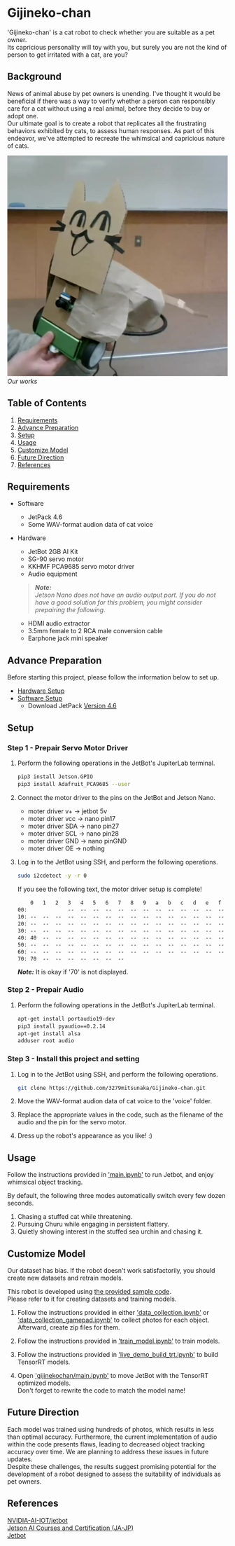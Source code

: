 # Gijineko-chan

'Gijineko-chan' is a cat robot to check whether you are suitable as a pet owner.<br>
Its capricious personality will toy with you, but surely you are not the kind of person to get irritated with a cat, are you?

## Background

News of animal abuse by pet owners is unending. I've thought it would be beneficial if there was a way to verify whether a person can responsibly care for a cat without using a real animal, before they decide to buy or adopt one.<br>
Our ultimate goal is to create a robot that replicates all the frustrating behaviors exhibited by cats, to assess human responses. As part of this endeavor, we've attempted to recreate the whimsical and capricious nature of cats.

![](img/Gijineko-chan.jpg)
*Our works*

## Table of Contents

1. [Requirements](##Requirements)
2. [Advance Preparation](##Advance-Preparation)
3. [Setup](##Setup)
4. [Usage](##Usage)
5. [Customize Model](##Customize-Model)
6. [Future Direction](##Future-Direction)
7. [References](##References)

## Requirements

* Software
  * JetPack 4.6
  * Some WAV-format audion data of cat voice

* Hardware
  * JetBot 2GB AI Kit
  * SG-90 servo motor
  * KKHMF PCA9685 servo motor driver
  * Audio equipment
  > ***Note:***<br>
      *Jetson Nano does not have an audio output port.
      If you do not have a good solution for this problem, you might consider prepairing the following.*
    * HDMI audio extractor
    * 3.5mm female to 2 RCA male conversion cable
    * Earphone jack mini speaker

## Advance Preparation

Before starting this project, please follow the information below to set up.

* [Hardware Setup](https://jetbot.org/master/hardware_setup.html)
* [Software Setup](https://jetbot.org/master/software_setup/sd_card.html)
  * Download JetPack [Version 4.6](https://developer.nvidia.com/jetpack-sdk-464)

## Setup
### Step 1 - Prepair Servo Motor Driver

1. Perform the following operations in the JetBot's JupiterLab terminal.

    ```bash
    pip3 install Jetson.GPIO
    pip3 install Adafruit_PCA9685 --user
    ```

2. Connect the motor driver to the pins on the JetBot and Jetson Nano.

    * moter driver v+ -> jetbot 5v
    * moter driver vcc -> nano pin17
    * moter driver SDA -> nano pin27
    * moter driver SCL -> nano pin28
    * moter driver GND -> nano pinGND
    * moter driver OE -> nothing

3. Log in to the JetBot using SSH, and perform the following operations.

    ```bash
    sudo i2cdetect -y -r 0
    ```

    If you see the following text, the motor driver setup is complete!

    ```
        0   1   2   3   4   5   6   7   8   9   a   b   c   d   e   f
    00:             --  --  --  --  --  --  --  --  --  --  --  --  --
    10: --  --  --  --  --  --  --  --  --  --  --  --  --  --  --  --
    20: --  --  --  --  --  --  --  --  --  --  --  --  --  --  --  --
    30: --  --  --  --  --  --  --  --  --  --  --  --  --  --  --  --
    40: 40  --  --  --  --  --  --  --  --  --  --  --  --  --  --  --
    50: --  --  --  --  --  --  --  --  --  --  --  --  --  --  --  --
    60: --  --  --  --  --  --  --  --  --  --  --  --  --  --  --  --
    70: 70  --  --  --  --  --  --  --
    ```
    ***Note:*** It is okay if '70' is not displayed.

### Step 2 - Prepair Audio

1. Perform the following operations in the JetBot's JupiterLab terminal.

    ```bash
    apt-get install portaudio19-dev
    pip3 install pyaudio==0.2.14
    apt-get install alsa
    adduser root audio
    ```

### Step 3 - Install this project and setting

1. Log in to the JetBot using SSH, and perform the following operations.

    ```bash
    git clone https://github.com/3279mitsunaka/Gijineko-chan.git
    ```

2. Move the WAV-format audion data of cat voice to the 'voice' folder.

3. Replace the appropriate values in the code, such as the filename of the audio and the pin for the servo motor.

4. Dress up the robot's appearance as you like! :)


## Usage

Follow the instructions provided in ['main.ipynb'](main.ipynb) to run Jetbot, and enjoy whimsical object tracking.

By default, the following three modes automatically switch every few dozen seconds.
1. Chasing a stuffed cat while threatening.
2. Pursuing Churu while engaging in persistent flattery.
3. Quietly showing interest in the stuffed sea urchin and chasing it.

## Customize Model
Our dataset has bias. If the robot doesn't work satisfactorily, you should create new datasets and retrain models.

This robot is developed using [the provided sample code](https://github.com/NVIDIA-AI-IOT/jetbot/tree/master/notebooks/road_following).<br>
Please refer to it for creating datasets and training models.

1. Follow the instructions provided in either ['data_collection.ipynb'](https://github.com/NVIDIA-AI-IOT/jetbot/blob/master/notebooks/road_following/data_collection.ipynb) or ['data_collection_gamepad.ipynb'](https://github.com/NVIDIA-AI-IOT/jetbot/blob/master/notebooks/road_following/data_collection_gamepad.ipynb) to collect photos for each object.<br>
Afterward, create zip files for them.

2. Follow the instructions provided in ['train_model.ipynb'](https://github.com/NVIDIA-AI-IOT/jetbot/blob/master/notebooks/road_following/train_model.ipynb) to train models.

3. Follow the instructions provided in ['live_demo_build_trt.ipynb'](https://github.com/NVIDIA-AI-IOT/jetbot/blob/master/notebooks/road_following/live_demo_build_trt.ipynb) to build TensorRT models.

4. Open ['gijinekochan/main.ipynb'](main.ipynb) to move JetBot with the TensorRT optimized models.<br>
Don't forget to rewrite the code to match the model name!

## Future Direction
Each model was trained using hundreds of photos, which results in less than optimal accuracy. Furthermore, the current implementation of audio within the code presents flaws, leading to decreased object tracking accuracy over time. We are planning to address these issues in future updates.<br>
Despite these challenges, the results suggest promising potential for the development of a robot designed to assess the suitability of individuals as pet owners.

## References
[NVIDIA-AI-IOT/jetbot](https://github.com/NVIDIA-AI-IOT/jetbot)<br>
[Jetson AI Courses and Certification (JA-JP)](https://developer.nvidia.com/ja-jp/embedded/learn/jetson-ai-certification-programs)<br>
[Jetbot](https://jetbot.org/master/index.html)<br>
